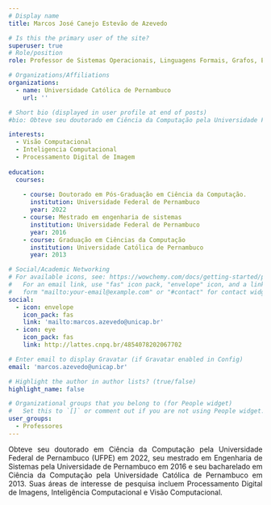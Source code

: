 ```yaml
---
# Display name
title: Marcos José Canejo Estevão de Azevedo

# Is this the primary user of the site?
superuser: true
# Role/position
role: Professor de Sistemas Operacionais, Linguagens Formais, Grafos, Estrutura de Dados 1 e 2, Computação Gráfica.

# Organizations/Affiliations
organizations:
  - name: Universidade Católica de Pernambuco
    url: ''

# Short bio (displayed in user profile at end of posts)
#bio: Obteve seu doutorado em Ciência da Computação pela Universidade Federal de Pernambuco (UFPE) em 2022, seu mestrado em Engenharia de Sistemas pela Universidade de Pernambuco em 2016 e seu bacharelado em Ciência da Computação pela Universidade Católica de Pernambuco em 2013. Suas áreas de interesse de pesquisa incluem Processamento Digital de Imagens, Inteligência Computacional e Visão Computacional.

interests:
  - Visão Computacional
  - Inteligencia Computacional
  - Processamento Digital de Imagem
  
education:
  courses:
  
    - course: Doutorado em Pós-Graduação em Ciência da Computação.
      institution: Universidade Federal de Pernambuco
      year: 2022
    - course: Mestrado em engenharia de sistemas
      institution: Universidade Federal de Pernambuco
      year: 2016
    - course: Graduação em Ciências da Computação
      institution: Universidade Católica de Pernambuco
      year: 2013

# Social/Academic Networking
# For available icons, see: https://wowchemy.com/docs/getting-started/page-builder/#icons
#   For an email link, use "fas" icon pack, "envelope" icon, and a link in the
#   form "mailto:your-email@example.com" or "#contact" for contact widget.
social:
  - icon: envelope
    icon_pack: fas
    link: 'mailto:marcos.azevedo@unicap.br'
  - icon: eye
    icon_pack: fas
    link: http://lattes.cnpq.br/4854078202067702

# Enter email to display Gravatar (if Gravatar enabled in Config)
email: 'marcos.azevedo@unicap.br'

# Highlight the author in author lists? (true/false)
highlight_name: false

# Organizational groups that you belong to (for People widget)
#   Set this to `[]` or comment out if you are not using People widget.
user_groups:
  - Professores
---
```


<div align="justify">
    Obteve seu doutorado em Ciência da Computação pela Universidade Federal de Pernambuco (UFPE) em 2022, seu mestrado em Engenharia de Sistemas pela Universidade de Pernambuco em 2016 e seu bacharelado em Ciência da Computação pela Universidade Católica de Pernambuco em 2013. Suas áreas de interesse de pesquisa incluem Processamento Digital de Imagens, Inteligência Computacional e Visão Computacional.
</div>